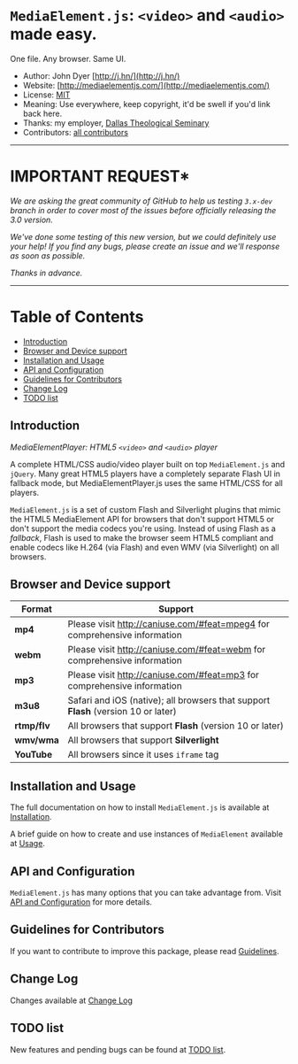 # `MediaElement.js`: `<video>` and `<audio>` made easy. 

One file. Any browser. Same UI.

* Author: John Dyer [http://j.hn/](http://j.hn/)
* Website: [http://mediaelementjs.com/](http://mediaelementjs.com/)
* License: [MIT](http://johndyer.mit-license.org/)
* Meaning: Use everywhere, keep copyright, it'd be swell if you'd link back here.
* Thanks: my employer, [Dallas Theological Seminary](http://www.dts.edu/)
* Contributors: [all contributors](https://github.com/johndyer/mediaelement/graphs/contributors)

----------------------------------------------------------------------------
# **IMPORTANT REQUEST***

_We are asking the great community of GitHub to help us testing `3.x-dev` 
branch in order to cover most of the issues before officially releasing the 
3.0 version._

_We've done some testing of this new version, but we could definitely use 
your help! If you find any bugs, please create an issue and we'll response
as soon as possible._

_Thanks in advance._

----------------------------------------------------------------------------

# Table of Contents

* [Introduction](#intro)
* [Browser and Device support](#browser-support)
* [Installation and Usage](#installation)
* [API and Configuration](#api)
* [Guidelines for Contributors](#guidelines)
* [Change Log](#changelog)
* [TODO list](#todo)

<a id="intro"></a>
## Introduction

_MediaElementPlayer: HTML5 `<video>` and `<audio>` player_

A complete HTML/CSS audio/video player built on top `MediaElement.js` and `jQuery`. Many great HTML5 players have a completely separate Flash UI in fallback mode, but MediaElementPlayer.js uses the same HTML/CSS for all players.

`MediaElement.js` is a set of custom Flash and Silverlight plugins that mimic the HTML5 MediaElement API for browsers that don't support HTML5 or don't support the media codecs you're using. 
Instead of using Flash as a _fallback_, Flash is used to make the browser seem HTML5 compliant and enable codecs like H.264 (via Flash) and even WMV (via Silverlight) on all browsers.

<a id="browser-support"></a>
## Browser and Device support

Format | Support
------ | -------
**mp4** | Please visit http://caniuse.com/#feat=mpeg4 for comprehensive information
**webm** | Please visit http://caniuse.com/#feat=webm for comprehensive information
**mp3** | Please visit http://caniuse.com/#feat=mp3 for comprehensive information
**m3u8** | Safari and iOS (native); all browsers that support **Flash** (version 10 or later)
**rtmp/flv** | All browsers that support **Flash** (version 10 or later)
**wmv/wma** | All browsers that support **Silverlight**
**YouTube** | All browsers since it uses `iframe` tag

<a id="installation"></a>
## Installation and Usage

The full documentation on how to install `MediaElement.js` is available at [Installation](installation.md).

A brief guide on how to create and use instances of `MediaElement` available at [Usage](usage.md).

<a id="api"></a>
## API and Configuration
   
`MediaElement.js` has many options that you can take advantage from. Visit [API and Configuration](api.md) for more details.

<a id="guidelines"></a>
## Guidelines for Contributors

If you want to contribute to improve this package, please read [Guidelines](guidelines.md).

<a id="changelog"></a>
## Change Log

Changes available at [Change Log](changelog.md)

<a id="todo"></a>
## TODO list

New features and pending bugs can be found at [TODO list](TODO.md).
